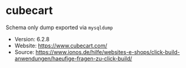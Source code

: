 # cubecart

Schema only dump exported via `mysqldump`

- Version: 6.2.8
- Website: https://www.cubecart.com/
- Source: https://www.ionos.de/hilfe/websites-e-shops/click-build-anwendungen/haeufige-fragen-zu-click-build/
